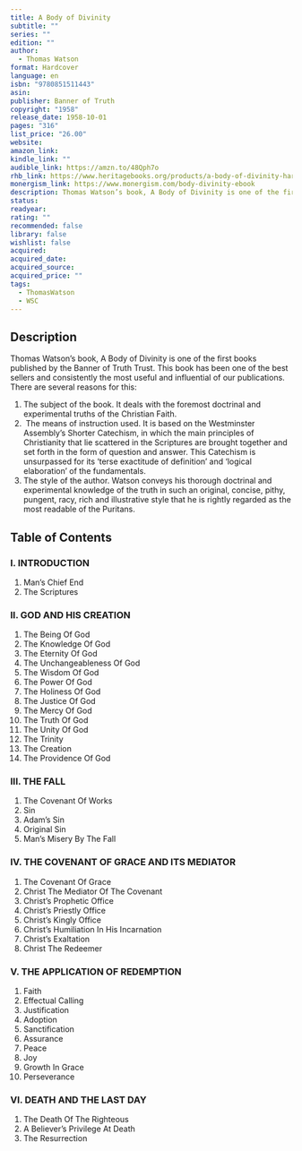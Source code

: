 ```yaml
---
title: A Body of Divinity
subtitle: ""
series: ""
edition: ""
author:
  - Thomas Watson
format: Hardcover
language: en
isbn: "9780851511443"
asin: 
publisher: Banner of Truth
copyright: "1958"
release_date: 1958-10-01
pages: "316"
list_price: "26.00"
website: 
amazon_link: 
kindle_link: ""
audible_link: https://amzn.to/48Qph7o
rhb_link: https://www.heritagebooks.org/products/a-body-of-divinity-hardcover-watson.html
monergism_link: https://www.monergism.com/body-divinity-ebook
description: Thomas Watson’s book, A Body of Divinity is one of the first books published by the Banner of Truth Trust. This book has been one of the best sellers and consistently the most useful and influential of our publications.
status: 
readyear: 
rating: ""
recommended: false
library: false
wishlist: false
acquired: 
acquired_date: 
acquired_source: 
acquired_price: ""
tags:
  - ThomasWatson
  - WSC
---
```

## Description

Thomas Watson’s book, A Body of Divinity is one of the first books published by the Banner of Truth Trust. This book has been one of the best sellers and consistently the most useful and influential of our publications. There are several reasons for this:

1. The subject of the book. It deals with the foremost doctrinal and experimental truths of the Christian Faith.
2.  The means of instruction used. It is based on the Westminster Assembly’s Shorter Catechism, in which the main principles of Christianity that lie scattered in the Scriptures are brought together and set forth in the form of question and answer. This Catechism is unsurpassed for its ‘terse exactitude of definition’ and ‘logical elaboration’ of the fundamentals.
3. The style of the author. Watson conveys his thorough doctrinal and experimental knowledge of the truth in such an original, concise, pithy, pungent, racy, rich and illustrative style that he is rightly regarded as the most readable of the Puritans.

## Table of Contents

### I. INTRODUCTION

1. Man’s Chief End
2. The Scriptures

### II. GOD AND HIS CREATION

1. The Being Of God
2. The Knowledge Of God
3. The Eternity Of God
4. The Unchangeableness Of God
5. The Wisdom Of God
6. The Power Of God
7. The Holiness Of God
8. The Justice Of God
9. The Mercy Of God
10. The Truth Of God
11. The Unity Of God
12. The Trinity
13. The Creation
14. The Providence Of God

### III. THE FALL

1. The Covenant Of Works
2. Sin
3. Adam’s Sin
4. Original Sin
5. Man’s Misery By The Fall

### IV. THE COVENANT OF GRACE AND ITS MEDIATOR

1. The Covenant Of Grace
2. Christ The Mediator Of The Covenant
3. Christ’s Prophetic Office
4. Christ’s Priestly Office
5. Christ’s Kingly Office
6. Christ’s Humiliation In His Incarnation
7. Christ’s Exaltation
8. Christ The Redeemer

### V. THE APPLICATION OF REDEMPTION

1. Faith
2. Effectual Calling
3. Justification
4. Adoption
5. Sanctification
6. Assurance
7. Peace
8. Joy
9. Growth In Grace
10. Perseverance

### VI. DEATH AND THE LAST DAY

1. The Death Of The Righteous
2. A Believer’s Privilege At Death
3. The Resurrection